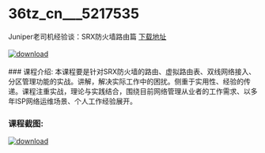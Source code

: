 # 36tz_cn___5217535
Juniper老司机经验谈：SRX防火墙路由篇
[下载地址](http://www.36tz.cn/article/5217535 "下载地址")
<br/></br>[![download](http://36tz.cn/muke_img/2021_01_12345-4.jpg "下载地址")](http://www.36tz.cn/article/5217535 "下载地址")
<br/></br>### 课程介绍:
本课程要是针对SRX防火墙的路由、虚拟路由表、双线网络接入、分区管理功能的实战。讲解，解决实际工作中的困扰。侧重于实用性、经验的传递。课程注重实战，理论与实践结合，围绕目前网络管理从业者的工作需求、以多年ISP网络运维场景、个人工作经验展开。

### 课程截图:
[![download](http://36tz.cn/muke_img/2021_01_2-43.png "下载地址")](http://www.36tz.cn/article/5217535 "下载地址")
